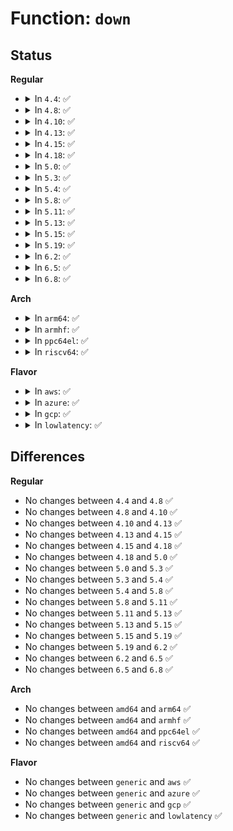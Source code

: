 # Function: <code>down</code>

## Status
<b>Regular</b>
<ul>
<li>
<details>
<summary>In <code>4.4</code>: ✅</summary>

```c
void down(struct semaphore *sem);
```

**Collision:** Unique Global

**Inline:** No

**Transformation:** False

**Instances:**

```
In kernel/locking/semaphore.c (ffffffff810c9d30)
Location: kernel/locking/semaphore.c:53
Inline: False
Direct callers:
  - kernel/printk/printk.c:console_lock
  - kernel/printk/printk.c:resume_console
  - net/core/netpoll.c:netpoll_poll_disable
```
**Symbols:**

```
ffffffff810c9d30-ffffffff810c9d77: down (STB_GLOBAL)
```
</details>
</li>
<li>
<details>
<summary>In <code>4.8</code>: ✅</summary>

```c
void down(struct semaphore *sem);
```

**Collision:** Unique Global

**Inline:** No

**Transformation:** False

**Instances:**

```
In kernel/locking/semaphore.c (ffffffff810ce6b0)
Location: kernel/locking/semaphore.c:53
Inline: False
Direct callers:
  - kernel/printk/printk.c:console_lock
  - kernel/printk/printk.c:resume_console
  - net/core/netpoll.c:netpoll_poll_disable
```
**Symbols:**

```
ffffffff810ce6b0-ffffffff810ce6f7: down (STB_GLOBAL)
```
</details>
</li>
<li>
<details>
<summary>In <code>4.10</code>: ✅</summary>

```c
void down(struct semaphore *sem);
```

**Collision:** Unique Global

**Inline:** No

**Transformation:** False

**Instances:**

```
In kernel/locking/semaphore.c (ffffffff810d52f0)
Location: kernel/locking/semaphore.c:53
Inline: False
Direct callers:
  - kernel/printk/printk.c:console_lock
  - kernel/printk/printk.c:resume_console
  - net/core/netpoll.c:netpoll_poll_disable
```
**Symbols:**

```
ffffffff810d52f0-ffffffff810d5337: down (STB_GLOBAL)
```
</details>
</li>
<li>
<details>
<summary>In <code>4.13</code>: ✅</summary>

```c
void down(struct semaphore *sem);
```

**Collision:** Unique Global

**Inline:** No

**Transformation:** False

**Instances:**

```
In kernel/locking/semaphore.c (ffffffff810d42c0)
Location: kernel/locking/semaphore.c:54
Inline: False
Direct callers:
  - kernel/printk/printk.c:console_lock
  - kernel/printk/printk.c:resume_console
  - net/core/netpoll.c:netpoll_poll_disable
```
**Symbols:**

```
ffffffff810d42c0-ffffffff810d4307: down (STB_GLOBAL)
```
</details>
</li>
<li>
<details>
<summary>In <code>4.15</code>: ✅</summary>

```c
void down(struct semaphore *sem);
```

**Collision:** Unique Global

**Inline:** No

**Transformation:** False

**Instances:**

```
In kernel/locking/semaphore.c (ffffffff810dc220)
Location: kernel/locking/semaphore.c:54
Inline: False
Direct callers:
  - kernel/printk/printk.c:console_lock
  - kernel/printk/printk.c:resume_console
  - net/core/netpoll.c:netpoll_poll_disable
```
**Symbols:**

```
ffffffff810dc220-ffffffff810dc267: down (STB_GLOBAL)
```
</details>
</li>
<li>
<details>
<summary>In <code>4.18</code>: ✅</summary>

```c
void down(struct semaphore *sem);
```

**Collision:** Unique Global

**Inline:** No

**Transformation:** False

**Instances:**

```
In kernel/locking/semaphore.c (ffffffff810e4860)
Location: kernel/locking/semaphore.c:54
Inline: False
Direct callers:
  - kernel/printk/printk.c:console_lock
  - kernel/printk/printk.c:resume_console
  - net/core/netpoll.c:netpoll_poll_disable
```
**Symbols:**

```
ffffffff810e4860-ffffffff810e48a7: down (STB_GLOBAL)
```
</details>
</li>
<li>
<details>
<summary>In <code>5.0</code>: ✅</summary>

```c
void down(struct semaphore *sem);
```

**Collision:** Unique Global

**Inline:** No

**Transformation:** False

**Instances:**

```
In kernel/locking/semaphore.c (ffffffff810efe50)
Location: kernel/locking/semaphore.c:54
Inline: False
Direct callers:
  - kernel/printk/printk.c:console_lock
  - kernel/printk/printk.c:resume_console
  - net/core/netpoll.c:netpoll_poll_disable
```
**Symbols:**

```
ffffffff810efe50-ffffffff810efe97: down (STB_GLOBAL)
```
</details>
</li>
<li>
<details>
<summary>In <code>5.3</code>: ✅</summary>

```c
void down(struct semaphore *sem);
```

**Collision:** Unique Global

**Inline:** No

**Transformation:** False

**Instances:**

```
In kernel/locking/semaphore.c (ffffffff810f78a0)
Location: kernel/locking/semaphore.c:53
Inline: False
Direct callers:
  - kernel/printk/printk.c:console_lock
  - kernel/printk/printk.c:resume_console
  - net/core/netpoll.c:netpoll_poll_disable
```
**Symbols:**

```
ffffffff810f78a0-ffffffff810f78fb: down (STB_GLOBAL)
```
</details>
</li>
<li>
<details>
<summary>In <code>5.4</code>: ✅</summary>

```c
void down(struct semaphore *sem);
```

**Collision:** Unique Global

**Inline:** No

**Transformation:** False

**Instances:**

```
In kernel/locking/semaphore.c (ffffffff811036d0)
Location: kernel/locking/semaphore.c:53
Inline: False
Direct callers:
  - kernel/printk/printk.c:console_lock
  - kernel/printk/printk.c:resume_console
  - net/core/netpoll.c:netpoll_poll_disable
```
**Symbols:**

```
ffffffff811036d0-ffffffff8110372b: down (STB_GLOBAL)
```
</details>
</li>
<li>
<details>
<summary>In <code>5.8</code>: ✅</summary>

```c
void down(struct semaphore *sem);
```

**Collision:** Unique Global

**Inline:** No

**Transformation:** False

**Instances:**

```
In kernel/locking/semaphore.c (ffffffff8110e350)
Location: kernel/locking/semaphore.c:53
Inline: False
Direct callers:
  - kernel/printk/printk.c:console_start
  - kernel/printk/printk.c:console_stop
  - kernel/printk/printk.c:console_device
  - kernel/printk/printk.c:console_unblank
  - kernel/printk/printk.c:resume_console
  - drivers/xen/xenbus/xenbus_probe.c:xenbus_dev_remove
  - drivers/xen/xenbus/xenbus_probe.c:xenbus_dev_probe
  - net/core/netpoll.c:netpoll_poll_disable
```
**Symbols:**

```
ffffffff8110e350-ffffffff8110e3a7: down (STB_GLOBAL)
```
</details>
</li>
<li>
<details>
<summary>In <code>5.11</code>: ✅</summary>

```c
void down(struct semaphore *sem);
```

**Collision:** Unique Global

**Inline:** No

**Transformation:** False

**Instances:**

```
In kernel/locking/semaphore.c (ffffffff8110b610)
Location: kernel/locking/semaphore.c:53
Inline: False
Direct callers:
  - kernel/printk/printk.c:console_start
  - kernel/printk/printk.c:console_stop
  - kernel/printk/printk.c:console_device
  - kernel/printk/printk.c:console_unblank
  - kernel/printk/printk.c:resume_console
  - drivers/xen/xenbus/xenbus_probe.c:xenbus_dev_remove
  - drivers/xen/xenbus/xenbus_probe.c:xenbus_dev_probe
  - drivers/md/dm.c:__set_swap_bios_limit
  - net/core/netpoll.c:netpoll_poll_disable
```
**Symbols:**

```
ffffffff8110b610-ffffffff8110b667: down (STB_GLOBAL)
```
</details>
</li>
<li>
<details>
<summary>In <code>5.13</code>: ✅</summary>

```c
void down(struct semaphore *sem);
```

**Collision:** Unique Global

**Inline:** No

**Transformation:** False

**Instances:**

```
In kernel/locking/semaphore.c (ffffffff8110d370)
Location: kernel/locking/semaphore.c:53
Inline: False
Direct callers:
  - kernel/printk/printk.c:console_start
  - kernel/printk/printk.c:console_stop
  - kernel/printk/printk.c:console_device
  - kernel/printk/printk.c:console_unblank
  - kernel/printk/printk.c:resume_console
  - drivers/xen/xenbus/xenbus_probe.c:xenbus_dev_remove
  - drivers/xen/xenbus/xenbus_probe.c:xenbus_dev_probe
  - drivers/md/dm.c:__set_swap_bios_limit
  - net/core/netpoll.c:netpoll_poll_disable
```
**Symbols:**

```
ffffffff8110d370-ffffffff8110d3c7: down (STB_GLOBAL)
```
</details>
</li>
<li>
<details>
<summary>In <code>5.15</code>: ✅</summary>

```c
void down(struct semaphore *sem);
```

**Collision:** Unique Global

**Inline:** No

**Transformation:** False

**Instances:**

```
In kernel/locking/semaphore.c (ffffffff8112cba0)
Location: kernel/locking/semaphore.c:53
Inline: False
Direct callers:
  - kernel/printk/printk.c:console_start
  - kernel/printk/printk.c:console_stop
  - kernel/printk/printk.c:console_device
  - kernel/printk/printk.c:console_unblank
  - kernel/printk/printk.c:resume_console
  - drivers/xen/xenbus/xenbus_probe.c:xenbus_dev_remove
  - drivers/xen/xenbus/xenbus_probe.c:xenbus_dev_probe
  - drivers/md/dm.c:__set_swap_bios_limit
  - net/core/netpoll.c:netpoll_poll_disable
```
**Symbols:**

```
ffffffff8112cba0-ffffffff8112cbff: down (STB_GLOBAL)
```
</details>
</li>
<li>
<details>
<summary>In <code>5.19</code>: ✅</summary>

```c
void down(struct semaphore *sem);
```

**Collision:** Unique Global

**Inline:** No

**Transformation:** False

**Instances:**

```
In kernel/locking/semaphore.c (ffffffff8114de10)
Location: kernel/locking/semaphore.c:54
Inline: False
Direct callers:
  - kernel/printk/printk.c:__pr_flush
  - kernel/printk/printk.c:console_start
  - kernel/printk/printk.c:console_stop
  - kernel/printk/printk.c:console_device
  - kernel/printk/printk.c:console_unblank
  - kernel/printk/printk.c:resume_console
  - drivers/xen/xenbus/xenbus_probe.c:xenbus_dev_remove
  - drivers/xen/xenbus/xenbus_probe.c:xenbus_dev_probe
  - drivers/md/dm.c:__map_bio
  - drivers/md/dm.c:__set_swap_bios_limit
  - net/core/netpoll.c:netpoll_poll_disable
```
**Symbols:**

```
ffffffff8114de10-ffffffff8114de82: down (STB_GLOBAL)
```
</details>
</li>
<li>
<details>
<summary>In <code>6.2</code>: ✅</summary>

```c
void down(struct semaphore *sem);
```

**Collision:** Unique Global

**Inline:** No

**Transformation:** False

**Instances:**

```
In kernel/locking/semaphore.c (ffffffff820d05d0)
Location: kernel/locking/semaphore.c:54
Inline: False
Direct callers:
  - kernel/printk/printk.c:register_console
  - kernel/printk/printk.c:register_console
  - kernel/printk/printk.c:console_device
  - kernel/printk/printk.c:console_unblank
  - kernel/printk/printk.c:resume_console
  - kernel/printk/printk.c:suspend_console
  - drivers/xen/xenbus/xenbus_probe.c:xenbus_dev_remove
  - drivers/xen/xenbus/xenbus_probe.c:xenbus_dev_probe
  - drivers/md/dm.c:__map_bio
  - drivers/md/dm.c:__set_swap_bios_limit
  - net/core/netpoll.c:netpoll_poll_disable
```
**Symbols:**

```
ffffffff820d05d0-ffffffff820d0642: down (STB_GLOBAL)
```
</details>
</li>
<li>
<details>
<summary>In <code>6.5</code>: ✅</summary>

```c
void down(struct semaphore *sem);
```

**Collision:** Unique Global

**Inline:** No

**Transformation:** False

**Instances:**

```
In kernel/locking/semaphore.c (ffffffff82154960)
Location: kernel/locking/semaphore.c:54
Inline: False
Direct callers:
  - kernel/printk/printk.c:register_console
  - kernel/printk/printk.c:register_console
  - kernel/printk/printk.c:console_device
  - kernel/printk/printk.c:console_unblank
  - kernel/printk/printk.c:resume_console
  - kernel/printk/printk.c:suspend_console
  - drivers/xen/xenbus/xenbus_probe.c:xenbus_dev_remove
  - drivers/xen/xenbus/xenbus_probe.c:xenbus_dev_probe
  - drivers/md/dm.c:__map_bio
  - drivers/md/dm.c:__set_swap_bios_limit
  - net/core/netpoll.c:netpoll_poll_disable
```
**Symbols:**

```
ffffffff82154960-ffffffff821549d2: down (STB_GLOBAL)
```
</details>
</li>
<li>
<details>
<summary>In <code>6.8</code>: ✅</summary>

```c
void down(struct semaphore *sem);
```

**Collision:** Unique Global

**Inline:** No

**Transformation:** False

**Instances:**

```
In kernel/locking/semaphore.c (ffffffff822377a0)
Location: kernel/locking/semaphore.c:54
Inline: False
Direct callers:
  - kernel/printk/printk.c:register_console
  - kernel/printk/printk.c:register_console
  - kernel/printk/printk.c:console_device
  - kernel/printk/printk.c:console_unblank
  - drivers/xen/xenbus/xenbus_probe.c:xenbus_dev_remove
  - drivers/xen/xenbus/xenbus_probe.c:xenbus_dev_probe
  - drivers/md/dm.c:__map_bio
  - drivers/md/dm.c:__set_swap_bios_limit
  - net/core/netpoll.c:netpoll_poll_disable
```
**Symbols:**

```
ffffffff822377a0-ffffffff82237812: down (STB_GLOBAL)
```
</details>
</li>
</ul>
<b>Arch</b>
<ul>
<li>
<details>
<summary>In <code>arm64</code>: ✅</summary>

```c
void down(struct semaphore *sem);
```

**Collision:** Unique Global

**Inline:** No

**Transformation:** False

**Instances:**

```
In kernel/locking/semaphore.c (ffff800010168ab8)
Location: kernel/locking/semaphore.c:53
Inline: False
Direct callers:
  - kernel/printk/printk.c:console_lock
  - kernel/printk/printk.c:resume_console
  - net/core/netpoll.c:netpoll_poll_disable
```
**Symbols:**

```
ffff800010168ab8-ffff800010168b68: down (STB_GLOBAL)
```
</details>
</li>
<li>
<details>
<summary>In <code>armhf</code>: ✅</summary>

```c
void down(struct semaphore *sem);
```

**Collision:** Unique Global

**Inline:** No

**Transformation:** False

**Instances:**

```
In kernel/locking/semaphore.c (c03b5014)
Location: kernel/locking/semaphore.c:53
Inline: False
Direct callers:
  - kernel/printk/printk.c:console_lock
  - kernel/printk/printk.c:resume_console
  - net/core/netpoll.c:netpoll_poll_disable
```
**Symbols:**

```
c03b5014-c03b507c: down (STB_GLOBAL)
```
</details>
</li>
<li>
<details>
<summary>In <code>ppc64el</code>: ✅</summary>

```c
void down(struct semaphore *sem);
```

**Collision:** Unique Global

**Inline:** No

**Transformation:** False

**Instances:**

```
In kernel/locking/semaphore.c (c0000000001c0760)
Location: kernel/locking/semaphore.c:53
Inline: False
Direct callers:
  - kernel/printk/printk.c:console_lock
  - kernel/printk/printk.c:resume_console
  - net/core/netpoll.c:netpoll_poll_disable
```
**Symbols:**

```
c0000000001c0760-c0000000001c0800: down (STB_GLOBAL)
```
</details>
</li>
<li>
<details>
<summary>In <code>riscv64</code>: ✅</summary>

```c
void down(struct semaphore *sem);
```

**Collision:** Unique Global

**Inline:** No

**Transformation:** False

**Instances:**

```
In kernel/locking/semaphore.c (ffffffe00010a5f2)
Location: kernel/locking/semaphore.c:53
Inline: False
Direct callers:
  - kernel/printk/printk.c:console_lock
  - kernel/printk/printk.c:resume_console
  - net/core/netpoll.c:netpoll_poll_disable
```
**Symbols:**

```
ffffffe00010a5f2-ffffffe00010a656: down (STB_GLOBAL)
```
</details>
</li>
</ul>
<b>Flavor</b>
<ul>
<li>
<details>
<summary>In <code>aws</code>: ✅</summary>

```c
void down(struct semaphore *sem);
```

**Collision:** Unique Global

**Inline:** No

**Transformation:** False

**Instances:**

```
In kernel/locking/semaphore.c (ffffffff810fc9e0)
Location: kernel/locking/semaphore.c:53
Inline: False
Direct callers:
  - kernel/printk/printk.c:console_lock
  - kernel/printk/printk.c:resume_console
  - net/core/netpoll.c:netpoll_poll_disable
```
**Symbols:**

```
ffffffff810fc9e0-ffffffff810fca3b: down (STB_GLOBAL)
```
</details>
</li>
<li>
<details>
<summary>In <code>azure</code>: ✅</summary>

```c
void down(struct semaphore *sem);
```

**Collision:** Unique Global

**Inline:** No

**Transformation:** False

**Instances:**

```
In kernel/locking/semaphore.c (ffffffff810ecbf0)
Location: kernel/locking/semaphore.c:53
Inline: False
Direct callers:
  - kernel/printk/printk.c:console_lock
  - kernel/printk/printk.c:resume_console
  - drivers/hv/vmbus_drv.c:vmbus_free_mmio
  - drivers/hv/vmbus_drv.c:vmbus_allocate_mmio
  - net/core/netpoll.c:netpoll_poll_disable
```
**Symbols:**

```
ffffffff810ecbf0-ffffffff810ecc4b: down (STB_GLOBAL)
```
</details>
</li>
<li>
<details>
<summary>In <code>gcp</code>: ✅</summary>

```c
void down(struct semaphore *sem);
```

**Collision:** Unique Global

**Inline:** No

**Transformation:** False

**Instances:**

```
In kernel/locking/semaphore.c (ffffffff810f9ba0)
Location: kernel/locking/semaphore.c:53
Inline: False
Direct callers:
  - kernel/printk/printk.c:console_lock
  - kernel/printk/printk.c:resume_console
  - net/core/netpoll.c:netpoll_poll_disable
```
**Symbols:**

```
ffffffff810f9ba0-ffffffff810f9bfb: down (STB_GLOBAL)
```
</details>
</li>
<li>
<details>
<summary>In <code>lowlatency</code>: ✅</summary>

```c
void down(struct semaphore *sem);
```

**Collision:** Unique Global

**Inline:** No

**Transformation:** False

**Instances:**

```
In kernel/locking/semaphore.c (ffffffff81104d10)
Location: kernel/locking/semaphore.c:53
Inline: False
Direct callers:
  - kernel/printk/printk.c:unregister_console
  - kernel/printk/printk.c:register_console
  - kernel/printk/printk.c:console_start
  - kernel/printk/printk.c:console_stop
  - kernel/printk/printk.c:console_device
  - kernel/printk/printk.c:console_unblank
  - kernel/printk/printk.c:resume_console
  - kernel/printk/printk.c:suspend_console
  - net/core/netpoll.c:netpoll_poll_disable
```
**Symbols:**

```
ffffffff81104d10-ffffffff81104d6b: down (STB_GLOBAL)
```
</details>
</li>
</ul>

## Differences
<b>Regular</b>
<ul>
<li>
No changes between <code>4.4</code> and <code>4.8</code> ✅
</li>
<li>
No changes between <code>4.8</code> and <code>4.10</code> ✅
</li>
<li>
No changes between <code>4.10</code> and <code>4.13</code> ✅
</li>
<li>
No changes between <code>4.13</code> and <code>4.15</code> ✅
</li>
<li>
No changes between <code>4.15</code> and <code>4.18</code> ✅
</li>
<li>
No changes between <code>4.18</code> and <code>5.0</code> ✅
</li>
<li>
No changes between <code>5.0</code> and <code>5.3</code> ✅
</li>
<li>
No changes between <code>5.3</code> and <code>5.4</code> ✅
</li>
<li>
No changes between <code>5.4</code> and <code>5.8</code> ✅
</li>
<li>
No changes between <code>5.8</code> and <code>5.11</code> ✅
</li>
<li>
No changes between <code>5.11</code> and <code>5.13</code> ✅
</li>
<li>
No changes between <code>5.13</code> and <code>5.15</code> ✅
</li>
<li>
No changes between <code>5.15</code> and <code>5.19</code> ✅
</li>
<li>
No changes between <code>5.19</code> and <code>6.2</code> ✅
</li>
<li>
No changes between <code>6.2</code> and <code>6.5</code> ✅
</li>
<li>
No changes between <code>6.5</code> and <code>6.8</code> ✅
</li>
</ul>
<b>Arch</b>
<ul>
<li>
No changes between <code>amd64</code> and <code>arm64</code> ✅
</li>
<li>
No changes between <code>amd64</code> and <code>armhf</code> ✅
</li>
<li>
No changes between <code>amd64</code> and <code>ppc64el</code> ✅
</li>
<li>
No changes between <code>amd64</code> and <code>riscv64</code> ✅
</li>
</ul>
<b>Flavor</b>
<ul>
<li>
No changes between <code>generic</code> and <code>aws</code> ✅
</li>
<li>
No changes between <code>generic</code> and <code>azure</code> ✅
</li>
<li>
No changes between <code>generic</code> and <code>gcp</code> ✅
</li>
<li>
No changes between <code>generic</code> and <code>lowlatency</code> ✅
</li>
</ul>
